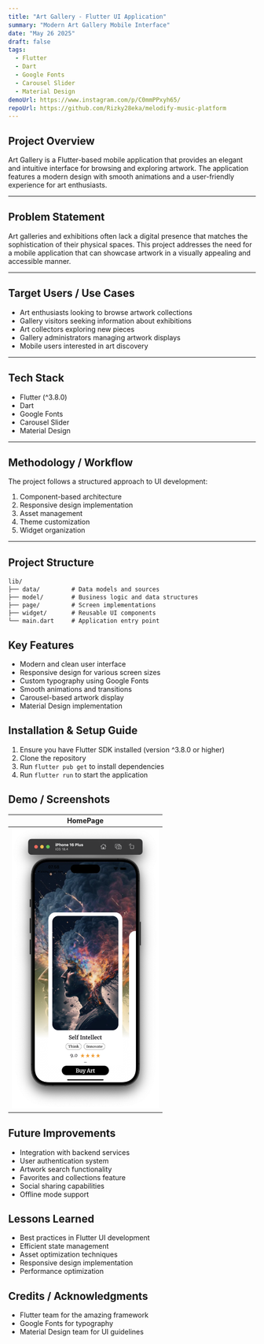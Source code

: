 ```yaml
---
title: "Art Gallery - Flutter UI Application"
summary: "Modern Art Gallery Mobile Interface"
date: "May 26 2025"
draft: false
tags:
  - Flutter
  - Dart
  - Google Fonts
  - Carousel Slider
  - Material Design
demoUrl: https://www.instagram.com/p/C0mmPPxyh65/
repoUrl: https://github.com/Rizky28eka/melodify-music-platform
---
```


## Project Overview

Art Gallery is a Flutter-based mobile application that provides an elegant and intuitive interface for browsing and exploring artwork. The application features a modern design with smooth animations and a user-friendly experience for art enthusiasts.

---

## Problem Statement

Art galleries and exhibitions often lack a digital presence that matches the sophistication of their physical spaces. This project addresses the need for a mobile application that can showcase artwork in a visually appealing and accessible manner.

---

## Target Users / Use Cases

- Art enthusiasts looking to browse artwork collections
- Gallery visitors seeking information about exhibitions
- Art collectors exploring new pieces
- Gallery administrators managing artwork displays
- Mobile users interested in art discovery

---

## Tech Stack

- Flutter (^3.8.0)
- Dart
- Google Fonts
- Carousel Slider
- Material Design

---

## Methodology / Workflow

The project follows a structured approach to UI development:

1. Component-based architecture
2. Responsive design implementation
3. Asset management
4. Theme customization
5. Widget organization

---

## Project Structure

```
lib/
├── data/         # Data models and sources
├── model/        # Business logic and data structures
├── page/         # Screen implementations
├── widget/       # Reusable UI components
└── main.dart     # Application entry point
```

## Key Features

- Modern and clean user interface
- Responsive design for various screen sizes
- Custom typography using Google Fonts
- Smooth animations and transitions
- Carousel-based artwork display
- Material Design implementation

## Installation & Setup Guide

1. Ensure you have Flutter SDK installed (version ^3.8.0 or higher)
2. Clone the repository
3. Run `flutter pub get` to install dependencies
4. Run `flutter run` to start the application

## Demo / Screenshots

| HomePage                                                         |
| ---------------------------------------------------------------- |
| <img src="images/homepage.png" alt="Halaman Utama" width="300"/> |

## Future Improvements

- Integration with backend services
- User authentication system
- Artwork search functionality
- Favorites and collections feature
- Social sharing capabilities
- Offline mode support

## Lessons Learned

- Best practices in Flutter UI development
- Efficient state management
- Asset optimization techniques
- Responsive design implementation
- Performance optimization

## Credits / Acknowledgments

- Flutter team for the amazing framework
- Google Fonts for typography
- Material Design team for UI guidelines
